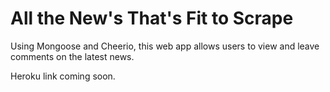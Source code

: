 # All the New's That's Fit to Scrape

Using Mongoose and Cheerio, this web app allows users to view and leave comments on the latest news.

Heroku link coming soon.
<!-- https://protected-harbor-54911.herokuapp.com/ -->
<!-- https://git.heroku.com/protected-harbor-54911.git --> 